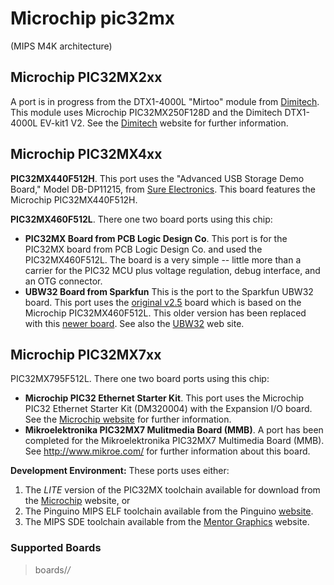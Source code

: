 Microchip pic32mx
=================

(MIPS M4K architecture)

Microchip PIC32MX2xx
--------------------

A port is in progress from the DTX1-4000L \"Mirtoo\" module from
[Dimitech](http://www.dimitech.com/). This module uses Microchip
PIC32MX250F128D and the Dimitech DTX1-4000L EV-kit1 V2. See the
[Dimitech](http://www.dimitech.com/) website for further information.

Microchip PIC32MX4xx
--------------------

**PIC32MX440F512H**. This port uses the \"Advanced USB Storage Demo
Board,\" Model DB-DP11215, from [Sure
Electronics](http://www.sureelectronics.net). This board features the
Microchip PIC32MX440F512H.

**PIC32MX460F512L**. There one two board ports using this chip:

-   **PIC32MX Board from PCB Logic Design Co**. This port is for the
    PIC32MX board from PCB Logic Design Co. and used the
    PIC32MX460F512L. The board is a very simple \-- little more than a
    carrier for the PIC32 MCU plus voltage regulation, debug interface,
    and an OTG connector.
-   **UBW32 Board from Sparkfun** This is the port to the Sparkfun UBW32
    board. This port uses the [original
    v2.5](http://www.sparkfun.com/products/8971) board which is based on
    the Microchip PIC32MX460F512L. This older version has been replaced
    with this [newer board](http://www.sparkfun.com/products/9713). See
    also the [UBW32](http://www.schmalzhaus.com/UBW32/) web site.

Microchip PIC32MX7xx
--------------------

PIC32MX795F512L. There one two board ports using this chip:

-   **Microchip PIC32 Ethernet Starter Kit**. This port uses the
    Microchip PIC32 Ethernet Starter Kit (DM320004) with the Expansion
    I/O board. See the [Microchip website](http://www.microchip.com) for
    further information.
-   **Mikroelektronika PIC32MX7 Mulitmedia Board (MMB)**. A port has
    been completed for the Mikroelektronika PIC32MX7 Multimedia Board
    (MMB). See <http://www.mikroe.com/> for further information about
    this board.

**Development Environment:** These ports uses either:

1.  The *LITE* version of the PIC32MX toolchain available for download
    from the [Microchip](http://www.microchip.com) website, or
2.  The Pinguino MIPS ELF toolchain available from the Pinguino
    [website](https://code.google.com/archive/p/pinguino32/).
3.  The MIPS SDE toolchain available from the [Mentor
    Graphics](http://www.mentor.com) website.

### Supported Boards

> boards/*/*

